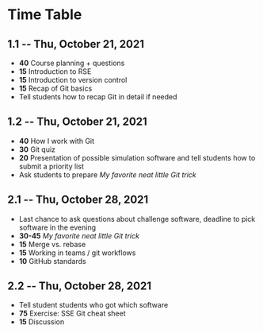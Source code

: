 # Time Table

## 1.1 -- Thu, October 21, 2021

- **40** Course planning + questions
- **15** Introduction to RSE
- **15** Introduction to version control
- **15** Recap of Git basics
- Tell students how to recap Git in detail if needed

## 1.2 -- Thu, October 21, 2021

- **40** How I work with Git
- **30** Git quiz
- **20** Presentation of possible simulation software and tell students how to submit a priority list
- Ask students to prepare *My favorite neat little Git trick*

## 2.1 -- Thu, October 28, 2021

- Last chance to ask questions about challenge software, deadline to pick software in the evening
- **30-45** *My favorite neat little Git trick*
- **15** Merge vs. rebase
- **15** Working in teams / git workflows
- **10** GitHub standards

## 2.2 -- Thu, October 28, 2021

- Tell student students who got which software
- **75** Exercise: SSE Git cheat sheet
- **15** Discussion
